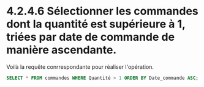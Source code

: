 # 4.2.4.6 Sélectionner les commandes dont la quantité est supérieure à 1, triées par date de commande de manière ascendante.

Voilà la requête conrrespondante pour réaliser l'opération.

```sql
SELECT * FROM commandes WHERE Quantité > 1 ORDER BY Date_commande ASC;
```